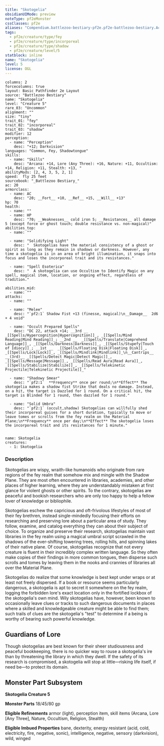 ```yaml
---
title: "Skotogelia"
obsidianUIMode: preview
noteType: pf2eMonster
cssClasses: pf2e
aliases: "Compendium.battlezoo-bestiary-pf2e.pf2e-battlezoo-bestiary.Actor.7lnn8ou4tgiw7Edp" 
tags:
  - pf2e/creature/type/fey
  - pf2e/creature/type/incorporeal
  - pf2e/creature/type/shadow
  - pf2e/creature/level/5
statblock: inline
name: "Skotogelia"
level: 5
license: OGL
---
```


```statblock
columns: 2
forcecolumns: true
layout: Basic Pathfinder 2e Layout
source: "Battlezoo Bestiary"
name: "Skotogelia"
level: "Creature 5"
rare_03: "Uncommon"
alignment: ""
size: "tiny"
trait_01: "fey"
trait_02: "incorporeal"
trait_03: "shadow"
modifier: 12
perception:
  - name: "Perception"
    desc: "+12; Darkvision"
languages: "Common, Fey, Shadowtongue"
skills:
  - name: "Skills"
    desc: "Arcana: +14, Lore (Any Three): +16, Nature: +11, Occultism: +14, Religion: +11, Stealth: +13, "
abilityMods: [2, 4, 3, 5, 2, 1]
speed:  fly 25 feet
sourcebook: "_Battlezoo Bestiary_"
ac: 20
armorclass:
  - name: AC
    desc: "20; __Fort__ +10, __Ref__ +15, __Will__ +13"
hp: 70
health:
  - name: ""
  - name: HP
    desc: "70; __Weaknesses__ cold iron 5; __Resistances__ all damage 5 (except force or ghost touch; double resistance vs. non-magical)"
abilities_top:
  - name: ""

  - name: "Solidifying Light"
    desc: "  Skotogelias have the material consistency of a ghost or spirit as long as they remain in shadows or darkness. However, any time a skotogelia is in an area of bright illumination, it snaps into focus and loses the incorporeal trait and its resistances."

  - name: "Spell Esoterica"
    desc: "  A skotogelia can use Occultism to Identify Magic on any spell, magical item, location, or ongoing effect, regardless of tradition."

abilities_mid:
  - name: ""
attacks:
  - name: ""

  - name: "Melee"
    desc: "`pf2:1` Shadow Fist +13 (finesse, magical)\n__Damage__  2d6 + 4 void"

  - name: "Occult Prepared Spells"
    desc: "DC 22, attack +14; __3rd __  _[[Spells/Hypercognition|Hypercognition]]_, _[[Spells/Mind Reading|Mind Reading]]_; __2nd __  _[[Spells/Translate|Comprehend Language]]_, _[[Spells/Darkness|Darkness]]_, _[[Spells/Stupefy|Touch of Idiocy]]_; __1st __  _[[Spells/Floating Disk|Floating Disk]]_, _[[Spells/Lock|Lock]]_, _[[Spells/Mindlink|Mindlink]]_\n__Cantrips__  __(3rd)__ _[[Spells/Detect Magic|Detect Magic]]_, _[[Spells/Message|Message]]_, _[[Spells/Read Aura|Read Aura]]_, _[[Spells/Stabilize|Stabilize]]_, _[[Spells/Telekinetic Projectile|Telekinetic Projectile]]_"

  - name: "Shadowy Smear"
    desc: "`pf2:1`  **Frequency** once per round;\n**Effect** The skotogelia makes a shadow fist Strike that deals no damage. Instead, on a hit, the target is Dazzled for 1 round. On a critical hit, the target is Blinded for 1 round, then dazzled for 1 round."

  - name: "Solid Umbra"
    desc: "`pf2:1` (occult,shadow) Skotogelias can willfully shed their incorporeal guises for a short duration, typically to move or leave tomes or scrolls from the fey realm on the Material Plane;\n**Frequency** once per day;\n**Effect** The skotogelia loses the incorporeal trait and its resistances for 1 minute."
 
```

```encounter-table
name: Skotogelia
creatures:
  - 1: Skotogelia
```


### Description
Skotogelias are wispy, wraith-like humanoids who originate from rare regions of the fey realm that somehow mix and mingle with the Shadow Plane. They are most often encountered in libraries, academies, and other places of higher learning, where they are understandably mistaken at first glance for violent ghosts or other spirits. To the contrary, skotogelias are peaceful and bookish researchers who are only too happy to help a fellow lover of knowledge or bibliophile.

Skotogelias eschew the capricious and oft-frivolous lifestyles of most of their fey brethren, instead single-mindedly focusing their efforts on researching and preserving lore about a particular area of study. They follow, examine, and catalog everything they can about their subject of choice. To organize and preserve their research, skotogelias maintain vast libraries in the fey realm using a magical umbral script scrawled in the shadows of the ever-shifting towering trees, rolling hills, and spinning lakes of their native plane. Of course, skotogelias recognize that not every creature is fluent in their incredibly complex written language. So they often make copies of their findings in more common tongues, then disperse such scrolls and tomes by leaving them in the nooks and crannies of libraries all over the Material Plane.

Skotogelias do realize that some knowledge is best kept under wraps or at least not freely dispersed. If a book or resource seems particularly dangerous, a skotogelia is apt to secret it somewhere on the fey realm, logging the forbidden lore's exact location only in the fortified lockbox of the skotogelia's own mind. Wily skotogelias have, however, been known to occasionally leave clues or tracks to such dangerous documents in places where a skilled and knowledgeable creature might be able to find them; such trails of clues are the skotogelia's "test" to determine if a being is worthy of bearing such powerful knowledge.

## Guardians of Lore

Though skotogelias are best known for their sheer studiousness and peaceful bookkeeping, there is no quicker way to rouse a skotogelia's ire than by threatening the library in which they dwell. If the safety of its research is compromised, a skotogelia will stop at little—risking life itself, if need be—to protect its domain.

## Monster Part Subsystem

**Skotogelia Creature 5**

**Monster Parts** 18/45/80 gp

**Eligible Refinements** armor (light), perception item, skill items (Arcana, Lore \[Any Three\], Nature, Occultism, Religion, Stealth)

**Eligible Imbued Properties** bane, dexterity, energy resistant (acid, cold, electricity, fire, negative, sonic), intelligence, negative, sensory (darkvision), wild, winged
